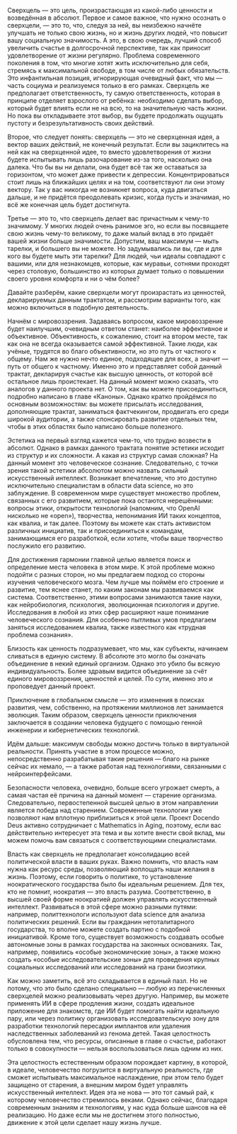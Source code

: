 Сверхцель — это цель, произрастающая из какой-либо ценности и возведённая в абсолют. Первое и самое важное, что нужно осознать о сверхцели, — это то, что, следуя за ней, вы неизбежно начнёте улучшать не только свою жизнь, но и жизнь других людей, что повысит вашу социальную значимость. А это, в свою очередь, лучший способ увеличить счастье в долгосрочной перспективе, так как приносит удовлетворение от жизни регулярно. Проблема современного поколения в том, что многие хотят жить исключительно для себя, стремясь к максимальной свободе, в том числе от любых обязательств. Это инфантильная позиция, игнорирующая очевидный факт, что мы — часть социума и реализуемся только в его рамках. Сверхцель же предполагает ответственность, ту самую ответственность, которая в принципе отделяет взрослого от ребёнка: необходимо сделать выбор, который будет влиять если не на всю, то на значительную часть жизни. Но пока вы откладываете этот выбор, вы будете продолжать ощущать пустоту и безрезультативность своих действий.

Второе, что следует понять: сверхцель — это не сверхценная идея, а вектор ваших действий, не конечный результат. Если вы зациклитесь на ней как на сверхценной идее, то вместо удовлетворения от жизни будете испытывать лишь разочарование из-за того, насколько она далека. Что бы вы ни делали, она будет всё так же оставаться за горизонтом, что может даже привести к депрессии. Концентрироваться стоит лишь на ближайших целях и на том, соответствуют ли они этому вектору. Так у вас никогда не возникнет вопроса, куда двигаться дальше, и не придётся преодолевать кризис, когда пусть и значимая, но всё же конечная цель будет достигнута.

Третье — это то, что сверхцель делает вас причастным к чему-то значимому. У многих людей очень ранимое эго, но если вы посвящаете свою жизнь чему-то великому, то даже малый вклад в это придаёт вашей жизни больше значимости. Допустим, ваш максимум — мыть тарелки, и большего вы не можете. Но задумывались ли вы, где и для кого вы будете мыть эти тарелки? Для людей, чьи идеалы совпадают с вашими, или для незнакомцев, которые, как муравьи, сотнями проходят через столовую, большинство из которых думает только о повышении своего уровня комфорта и ни о чём более?

Давайте разберём, какие сверхцели могут произрастать из ценностей, декларируемых данным трактатом, и рассмотрим варианты того, как можно включиться в подобную деятельность.

Начнём с мировоззрения. Задаваясь вопросом, какое мировоззрение будет наилучшим, очевидным ответом станет: наиболее эффективное и объективное. Объективность, к сожалению, стоит на втором месте, так как она не всегда оказывается самой эффективной. Такие люди, как учёные, трудятся во благо объективности, но это путь от частного к общему. Нам же нужно нечто единое, подходящее для всех, а значит — путь от общего к частному. Именно это и представляет собой данный трактат, декларируя счастье как высшую ценность, от которой всё остальное лишь проистекает. На данный момент можно сказать, что аналогов у данного проекта нет. О том, как вы можете присоединиться, подробно написано в главе «Каноны». Однако кратко пройдёмся по основным возможностям: вы можете присылать исследования, дополняющие трактат, заниматься фактчекингом, продвигать его среди широкой аудитории, а также спонсировать развитие отдельных тем, чтобы в этих областях было написано больше полезного.

Эстетика на первый взгляд кажется чем-то, что трудно возвести в абсолют. Однако в рамках данного трактата понятие эстетики исходит из структур и их сложности. А какая из структур самая сложная? На данный момент это человеческое сознание. Следовательно, с точки зрения такой эстетики абсолютом можно назвать сильный искусственный интеллект. Возникает впечатление, что это доступно исключительно специалистам в области data science, но это заблуждение. В современном мире существует множество проблем, связанных с его развитием, которые пока остаются нерешёнными: вопросы этики, открытости технологий (напомним, что OpenAI нисколько не «open»), творчества, непонимания ИИ таких концептов, как квалиа, и так далее. Поэтому вы можете как стать активистом различных инициатив, так и присоединиться к командам, занимающимся его разработкой, если хотите, чтобы ваше творчество послужило его развитию.

Для достижения гармонии главной целью является поиск и определение места человека в этом мире. К этой проблеме можно подойти с разных сторон, но мы предлагаем подход со стороны изучения человеческого мозга. Чем лучше мы поймём его строение и развитие, тем яснее станет, по каким законам мы развиваемся как система. Соответственно, этими вопросами занимаются такие науки, как нейробиология, психология, эволюционная психология и другие. Исследования в любой из этих сфер расширяют наше понимание человеческого сознания. Для особенно пытливых умов предлагаем заняться исследованием квалиа, также известного как «трудная проблема сознания».

Близость как ценность подразумевает, что мы, как субъекты, начинаем сливаться в единую систему. В абсолюте это могло бы означать объединение в некий единый организм. Однако это убило бы всякую индивидуальность. Более здравым видится объединение за счёт единого мировоззрения, ценностей и целей. По сути, именно это и проповедует данный проект.

Приключение в глобальном смысле — это изменения в поисках развития, чем, собственно, на протяжении миллионов лет занимается эволюция. Таким образом, сверхцель ценности приключения заключается в создании человека будущего с помощью генной инженерии и кибернетических технологий.

Идём дальше: максимум свободы можно достичь только в виртуальной реальности. Принять участие в этом процессе можно, непосредственно разрабатывая такие решения — благо на рынке сейчас их немало, — а также работая над технологиями, связанными с нейроинтерфейсами.

Безопасности человека, очевидно, больше всего угрожает смерть, а самая частая её причина на данный момент — старение организма. Следовательно, первостепенной высшей целью в этом направлении является победа над старением. Современные технологии уже позволяют нам вплотную приблизиться к этой цели. Проект Docendo Deus активно сотрудничает с Mathematics in Aging, поэтому, если вас действительно интересует эта тема и вы хотите внести свой вклад, мы можем помочь вам связаться с соответствующими специалистами.

Власть как сверхцель не предполагает консолидацию всей политической власти в ваших руках. Важно помнить, что власть нам нужна как ресурс среды, позволяющий воплощать наши желания в жизнь. Поэтому, если говорить о политике, то установление ноократического государства было бы идеальным решением. Для тех, кто не помнит, ноократия — это власть разума. Соответственно, в высшей своей форме ноократией должен управлять искусственный интеллект. Развиваться в этой сфере можно разными путями: например, политтехнологи используют data science для анализа политических решений. Если вы гражданин нетоталитарного государства, то вполне можете создать партию с подобной инициативой. Кроме того, существует возможность создавать особые автономные зоны в рамках государства на законных основаниях. Так, например, появились «особые экономические зоны», а также можно создать «особые исследовательские зоны» для проведения крупных социальных исследований или исследований на грани биоэтики.

Как можно заметить, всё это складывается в единый пазл. Но не потому, что это было сделано специально — любую из перечисленных сверхцелей можно реализовывать через другую. Например, вы можете применять ИИ в сфере продления жизни, создать идеальное приложение для знакомств, где ИИ будет помогать найти идеальную пару, или через политику организовать исследовательскую зону для разработки технологий пересадки имплантов или удаления наследственных заболеваний из генома детей. Такая целостность обусловлена тем, что ресурсы, описанные в главе о счастье, работают только в совокупности — нельзя воспользоваться лишь одним из них.

Эта целостность естественным образом порождает картину, в которой, в идеале, человечество погрузится в виртуальную реальность, где сможет испытывать максимальное наслаждение, при этом тело будет защищено от старения, а внешним миром будет управлять искусственный интеллект. Идея эта не нова — это тот самый рай, к которому человечество стремилось веками. Однако сейчас, благодаря современным знаниям и технологиям, у нас куда больше шансов на её реализацию. Но даже если мы не достигнем этого полностью, движение к этой цели сделает нашу жизнь лучше.
